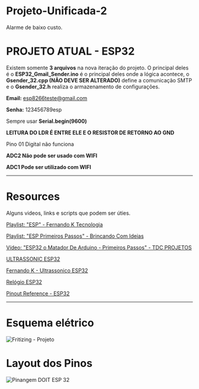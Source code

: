 # Projeto-Unificada-2
Alarme de baixo custo.

# PROJETO ATUAL - ESP32
Existem somente **3 arquivos** na nova iteração do projeto. O principal deles é o **ESP32_Gmail_Sender.ino** é o principal deles onde a lógica acontece, o **Gsender_32.cpp (NÃO DEVE SER ALTERADO)** define a comunicação SMTP e o **Gsender_32.h** realiza o armazenamento de configurações.

**Email:** esp8266teste@gmail.com

**Senha:** 123456789esp

Sempre usar **Serial.begin(9600)**

**LEITURA DO LDR É ENTRE ELE E O RESISTOR DE RETORNO AO GND**

Pino 01 Digital não funciona

**ADC2 Não pode ser usado com WIFI**

**ADC1 Pode ser utilizado com WIFI**

---


# Resources

Alguns videos, links e scripts que podem ser úties.

[Playlist: "ESP" - Fernando K Tecnologia](https://www.youtube.com/playlist?list=PL_xGnxKCyJXo65eEk9hVlwtLznNnMjB8j)

[Playlist: "ESP Primeiros Passos" - Brincando Com Ideias ](https://www.youtube.com/playlist?list=PL7CjOZ3q8fMe6DxojEFuDx4BP0qbbpKtP)

[Vídeo: "ESP32 o Matador De Arduino - Primeiros Passos" - TDC PROJETOS](https://www.youtube.com/watch?v=i6Z1Ry5moCw)

[ULTRASSONIC ESP32](https://www.instructables.com/id/Pocket-Size-Ultrasonic-Measuring-Tool-With-ESP32/)

[Fernando K - Ultrassonico ESP32](https://www.instructables.com/id/ESP32-With-Ultrasonic-Sensor/)

[Relógio ESP32](https://www.filipeflop.com/blog/relogio-com-esp32-e-oled-com-servidor-ntp/)

[Pinout Reference - ESP32](https://randomnerdtutorials.com/esp32-pinout-reference-gpios/)

---
# Esquema elétrico

![Fritizing - Projeto](https://cdn.discordapp.com/attachments/379617751360339968/565287499342282772/unknown.png)

# Layout dos Pinos

![Pinangem DOIT ESP 32](https://i1.wp.com/randomnerdtutorials.com/wp-content/uploads/2018/08/ESP32-DOIT-DEVKIT-V1-Board-Pinout-36-GPIOs-updated.jpg?ssl=1)


